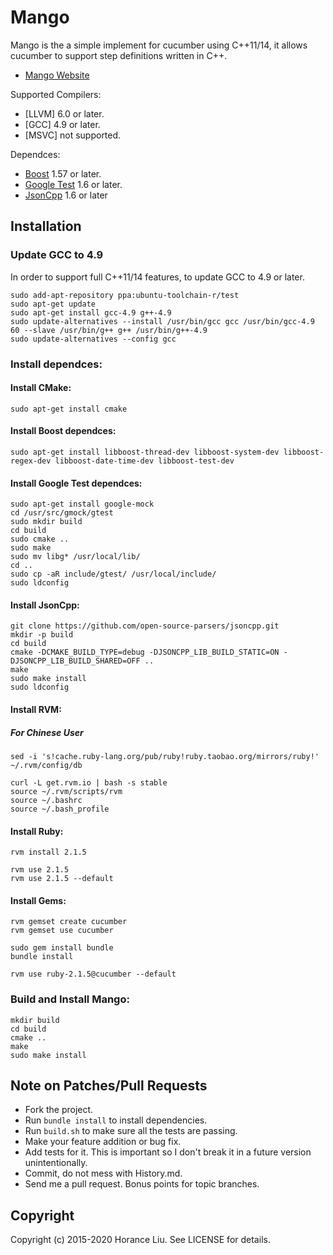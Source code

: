 # Mango

Mango is the a simple implement for cucumber using C++11/14, it allows cucumber to support step definitions written in C++.

* [Mango Website](http://gitlab.com/horance/mango)

Supported Compilers:
* [LLVM] 6.0 or later.
* [GCC] 4.9 or later.
* [MSVC] not supported.

Dependces:
* [Boost](http://www.boost.org/) 1.57 or later.
* [Google Test](http://code.google.com/p/googletest/) 1.6 or later.
* [JsonCpp](https://github.com/open-source-parsers/jsoncpp) 1.6 or later

## Installation

### Update GCC to 4.9

In order to support full C++11/14 features, to update GCC to 4.9 or later.

    sudo add-apt-repository ppa:ubuntu-toolchain-r/test
    sudo apt-get update
    sudo apt-get install gcc-4.9 g++-4.9
    sudo update-alternatives --install /usr/bin/gcc gcc /usr/bin/gcc-4.9 60 --slave /usr/bin/g++ g++ /usr/bin/g++-4.9
    sudo update-alternatives --config gcc

### Install dependces:

#### Install CMake:

    sudo apt-get install cmake
  
#### Install Boost dependces:

    sudo apt-get install libboost-thread-dev libboost-system-dev libboost-regex-dev libboost-date-time-dev libboost-test-dev

#### Install Google Test dependces:

    sudo apt-get install google-mock
    cd /usr/src/gmock/gtest
    sudo mkdir build
    cd build
    sudo cmake ..
    sudo make
    sudo mv libg* /usr/local/lib/ 
    cd ..
    sudo cp -aR include/gtest/ /usr/local/include/
    sudo ldconfig

#### Install JsonCpp:

    git clone https://github.com/open-source-parsers/jsoncpp.git
    mkdir -p build
    cd build
    cmake -DCMAKE_BUILD_TYPE=debug -DJSONCPP_LIB_BUILD_STATIC=ON -DJSONCPP_LIB_BUILD_SHARED=OFF ..
    make
    sudo make install
    sudo ldconfig

#### Install RVM:

##### For Chinese User
    
    sed -i 's!cache.ruby-lang.org/pub/ruby!ruby.taobao.org/mirrors/ruby!' ~/.rvm/config/db

    curl -L get.rvm.io | bash -s stable
    source ~/.rvm/scripts/rvm
    source ~/.bashrc
    source ~/.bash_profile

#### Install Ruby:

    rvm install 2.1.5
    
    rvm use 2.1.5
    rvm use 2.1.5 --default 

#### Install Gems:
    
    rvm gemset create cucumber
    rvm gemset use cucumber
    
    sudo gem install bundle
    bundle install

    rvm use ruby-2.1.5@cucumber --default

### Build and Install Mango:

    mkdir build
    cd build
    cmake ..
    make
    sudo make install

## Note on Patches/Pull Requests

* Fork the project.
* Run `bundle install` to install dependencies.
* Run `build.sh` to make sure all the tests are passing.
* Make your feature addition or bug fix.
* Add tests for it. This is important so I don't break it in a future version unintentionally.
* Commit, do not mess with History.md.
* Send me a pull request. Bonus points for topic branches.

## Copyright
Copyright (c) 2015-2020 Horance Liu. See LICENSE for details.